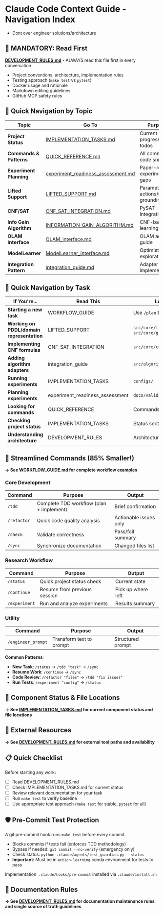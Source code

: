 # Claude Code Context Guide - Navigation Index

- Dont over engineer solutions/architecture

## 🚨 MANDATORY: Read First
**[DEVELOPMENT_RULES.md](docs/DEVELOPMENT_RULES.md)** - ALWAYS read this file first in every conversation
- Project conventions, architecture, implementation rules
- Testing approach (`make test` vs `pytest`)
- Docker usage and rationale
- Markdown editing guidelines
- GitHub MCP safety rules

## 📍 Quick Navigation by Topic

| Topic | Go To | Purpose |
|-------|-------|----------|
| **Project Status** | [IMPLEMENTATION_TASKS.md](docs/IMPLEMENTATION_TASKS.md) | Current progress, todos |
| **Commands & Patterns** | [QUICK_REFERENCE.md](docs/QUICK_REFERENCE.md) | All commands, code snippets |
| **Experiment Planning** | [experiment_readiness_assessment.md](docs/validation/experiment_readiness_assessment.md) | Paper-ready experiment gaps |
| **Lifted Support** | [LIFTED_SUPPORT.md](docs/LIFTED_SUPPORT.md) | Parameterized actions/fluents, grounding |
| **CNF/SAT** | [CNF_SAT_INTEGRATION.md](docs/information_gain_algorithm/CNF_SAT_INTEGRATION.md) | PySAT integration |
| **Info Gain Algorithm** | [INFORMATION_GAIN_ALGORITHM.md](docs/information_gain_algorithm/INFORMATION_GAIN_ALGORITHM.md) | CNF-based learning |
| **OLAM Interface** | [OLAM_interface.md](docs/external_repos/OLAM_interface.md) | OLAM adapter guide |
| **ModelLearner** | [ModelLearner_interface.md](docs/external_repos/ModelLearner_interface.md) | Optimistic exploration |
| **Integration Pattern** | [integration_guide.md](docs/external_repos/integration_guide.md) | Adapter implementation |

## 🎯 Quick Navigation by Task

| If You're... | Read This | Location |
|--------------|-----------|----------|
| **Starting a new task** | WORKFLOW_GUIDE | Use `/plan` then `/implement` |
| **Working on PDDL/domain representation** | LIFTED_SUPPORT | `src/core/lifted_domain.py`, `src/core/grounding.py` |
| **Implementing CNF formulas** | CNF_SAT_INTEGRATION | `src/core/cnf_manager.py` |
| **Adding algorithm adapters** | integration_guide | `src/algorithms/` |
| **Running experiments** | IMPLEMENTATION_TASKS | `configs/` |
| **Planning experiments** | experiment_readiness_assessment | `docs/validation/` |
| **Looking for commands** | QUICK_REFERENCE | Commands section |
| **Checking project status** | IMPLEMENTATION_TASKS | Status section |
| **Understanding architecture** | DEVELOPMENT_RULES | Architecture section |

## 🚀 Streamlined Commands (85% Smaller!)

**→ See [WORKFLOW_GUIDE.md](docs/WORKFLOW_GUIDE.md) for complete workflow examples**

### Core Development
| Command | Purpose | Output |
|---------|---------|--------|
| `/tdd` | Complete TDD workflow (plan + implement) | Brief confirmation |
| `/refactor` | Quick code quality analysis | Actionable issues only |
| `/check` | Validate correctness | Pass/fail summary |
| `/sync` | Synchronize documentation | Changed files list |

### Research Workflow
| Command | Purpose | Output |
|---------|---------|--------|
| `/status` | Quick project status check | Current state |
| `/continue` | Resume from previous session | Pick up where left |
| `/experiment` | Run and analyze experiments | Results summary |

### Utility
| Command | Purpose | Output |
|---------|---------|--------|
| `/engineer_prompt` | Transform text to prompt | Structured prompt |

**Common Patterns**:
- **New Task**: `/status` → `/tdd "task"` → `/sync`
- **Resume Work**: `/continue` → `/sync`
- **Code Review**: `/refactor "files"` → `/tdd "fix issues"`
- **Run Tests**: `/experiment "config"` → `/status`

## 📂 Component Status & File Locations

**→ See [IMPLEMENTATION_TASKS.md](docs/IMPLEMENTATION_TASKS.md#completed-components) for current component status and file locations**

## 🔗 External Resources

**→ See [DEVELOPMENT_RULES.md](docs/DEVELOPMENT_RULES.md#external-tool-paths) for external tool paths and availability**

## 📋 Quick Checklist

Before starting any work:
- [ ] Read DEVELOPMENT_RULES.md
- [ ] Check IMPLEMENTATION_TASKS.md for current status
- [ ] Review relevant documentation for your task
- [ ] Run `make test` to verify baseline
- [ ] Use appropriate test approach (`make test` for stable, `pytest` for all)

## 🛡️ Pre-Commit Test Protection

A git pre-commit hook runs `make test` before every commit.
- Blocks commits if tests fail (enforces TDD methodology)
- Bypass if needed: `git commit --no-verify` (emergency only)
- Check status: `python .claude/agents/test_guardian.py --status`
- **Important**: Must be in `action-learning` conda environment for tests to pass

Implementation: `.claude/hooks/pre-commit` installed via `.claude/install.sh`

## 📝 Documentation Rules

**→ See [DEVELOPMENT_RULES.md](docs/DEVELOPMENT_RULES.md#markdown-documentation-rules) for documentation maintenance rules and single source of truth guidelines**
